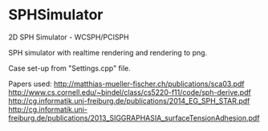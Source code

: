 # SPHSimulator
2D SPH Simulator - WCSPH/PCISPH

SPH simulator with realtime rendering and rendering to png.

Case set-up from "Settings.cpp" file.

Papers used:
http://matthias-mueller-fischer.ch/publications/sca03.pdf
http://www.cs.cornell.edu/~bindel/class/cs5220-f11/code/sph-derive.pdf
http://cg.informatik.uni-freiburg.de/publications/2014_EG_SPH_STAR.pdf
http://cg.informatik.uni-freiburg.de/publications/2013_SIGGRAPHASIA_surfaceTensionAdhesion.pdf


